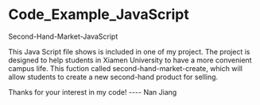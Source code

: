 # Code_Example_JavaScript
Second-Hand-Market-JavaScript

This Java Script file shows is included in one of my project. The project is designed to help students in Xiamen University to have a more convenient campus life. This fuction called second-hand-market-create, which will allow students to create a new second-hand product for selling. 

Thanks for your interest in my code! ---- Nan Jiang
